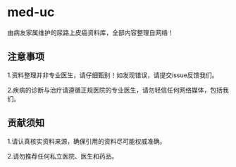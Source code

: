 # med-uc
由病友家属维护的尿路上皮癌资料库，全部内容整理自网络！

## 注意事项

1.资料整理并非专业医生，请仔细甄别！如发现错误，请提交issue反馈我们。

2.疾病的诊断与治疗请遵循正规医院的专业医生，请勿轻信任何网络媒体，包括我们。



## 贡献须知

1.请认真核实资料来源，确保引用的资料尽可能权威准确。

2.请勿推荐任何私立医院、医生和药品。

